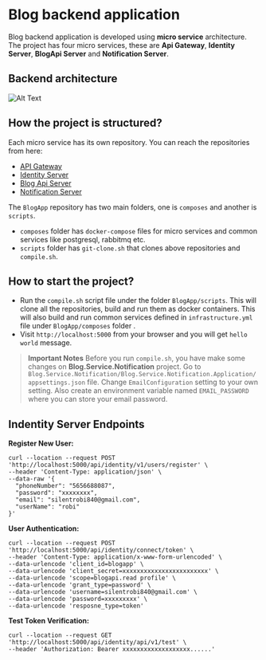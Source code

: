 # Blog backend application
Blog backend application is developed using **micro service** architecture. The project has four micro services, these are **Api Gateway**, **Identity Server**, **BlogApi Server** and **Notification Server**.

## Backend architecture
![Alt Text](https://dev-to-uploads.s3.amazonaws.com/i/xn4xul2vfqd3ok8l0a4g.jpg)

## How the project is structured?
Each micro service has its own repository. You can reach the repositories from here:
- [API Gateway](https://github.com/silentrobi/Blog.ApiGateway.Ocelot)
- [Identity Server](https://github.com/silentrobi/Blog.Service.Identity)
- [Blog Api Server](https://github.com/silentrobi/Blog.Service.BlogApi)
- [Notification Server](https://github.com/silentrobi/Blog.Service.Notification)

The `BlogApp` repository has two main folders, one is `composes` and another is `scripts`.
- `composes` folder has `docker-compose` files for micro services and common services like postgresql, rabbitmq etc.
- `scripts` folder has `git-clone.sh` that clones above repositories and `compile.sh`.

## How to start the project?
- Run the `compile.sh` script file under the folder `BlogApp/scripts`.  This will clone all the repositories, build and run them as docker containers. This will also build and run common services defined in `infrastructure.yml` file under `BlogApp/composes` folder .
- Visit `http://localhost:5000` from your browser and you will get `hello world` message.

> **Important Notes** 
Before you run `compile.sh`, you have make some changes on **Blog.Service.Notification** project. Go to `Blog.Service.Notification/Blog.Service.Notification.Application/appsettings.json` file. Change `EmailConfiguration` setting to your own setting. Also create an environment variable named `EMAIL_PASSWORD` where you can store your email password. 

## Indentity Server Endpoints
**Register New User:** 
```
curl --location --request POST 'http://localhost:5000/api/identity/v1/users/register' \
--header 'Content-Type: application/json' \
--data-raw '{
  "phoneNumber": "5656688087",
  "password": "xxxxxxxx",
  "email": "silentrobi840@gmail.com",
  "userName": "robi"
}'
```
**User Authentication:** 
```
curl --location --request POST 'http://localhost:5000/api/identity/connect/token' \
--header 'Content-Type: application/x-www-form-urlencoded' \
--data-urlencode 'client_id=blogapp' \
--data-urlencode 'client_secret=xxxxxxxxxxxxxxxxxxxxxxxx' \
--data-urlencode 'scope=blogapi.read profile' \
--data-urlencode 'grant_type=password' \
--data-urlencode 'username=silentrobi840@gmail.com' \
--data-urlencode 'password=xxxxxxxxx' \
--data-urlencode 'resposne_type=token'
```
**Test Token Verification:**
```
curl --location --request GET 'http://localhost:5000/api/identity/api/v1/test' \
--header 'Authorization: Bearer xxxxxxxxxxxxxxxxxxx......'
```
